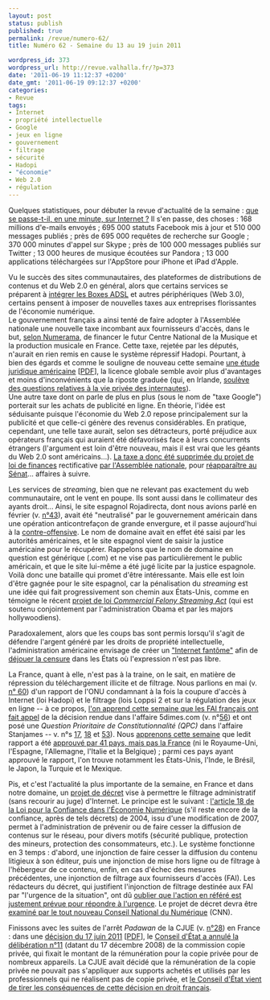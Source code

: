 ```yaml
---
layout: post
status: publish
published: true
permalink: /revue/numero-62/
title: Numéro 62 - Semaine du 13 au 19 juin 2011

wordpress_id: 373
wordpress_url: http://revue.valhalla.fr/?p=373
date: '2011-06-19 11:12:37 +0200'
date_gmt: '2011-06-19 09:12:37 +0200'
categories:
- Revue
tags:
- Internet
- propriété intellectuelle
- Google
- jeux en ligne
- gouvernement
- filtrage
- sécurité
- Hadopi
- "économie"
- Web 2.0
- régulation
---
```

<p>Quelques statistiques, pour débuter la revue d'actualité de la semaine : <a href="http://www.pcinpact.com/actu/news/64113-internet-60-secondes-emails-google-facebook.htm">que se passe-t-il, en une minute, sur Internet ?</a> Il s'en passe, des choses : 168 millions d'e-mails envoyés ; 695 000 statuts Facebook mis à jour et 510 000 messages publiés ; près de 695 000 requêtes de recherche sur Google ; 370 000 minutes d'appel sur Skype ; près de 100 000 messages publiés sur Twitter ; 13 000 heures de musique écoutées sur Pandora ; 13 000 applications téléchargées sur l'AppStore pour iPhone et iPad d'Apple.</p>
<p>Vu le succès des sites communautaires, des plateformes de distributions de contenus et du Web 2.0 en général, alors que certains services se préparent à <a href="http://www.silicon.fr/picasa-deezer-les-services-web-debarquent-sur-les-%E2%80%98boxes%E2%80%99-53750.html">intégrer les Boxes ADSL</a> et autres périphériques (Web 3.0), certains pensent à imposer de nouvelles taxes aux entreprises florissantes de l'économie numérique.<br />
Le gouvernement français a ainsi tenté de faire adopter à l'Assemblée nationale une nouvelle taxe incombant aux fournisseurs d'accès, dans le but, <a href="http://www.numerama.com/magazine/19058-la-nouvelle-taxe-sur-les-fai-est-destinee-a-l-industrie-musicale.html">selon Numerama</a>, de financer le futur Centre National de la Musique et la production musicale en France. Cette taxe, rejetée par les députés, n'aurait en rien remis en cause le système répressif Hadopi. Pourtant, à bien des égards et comme le souligne de nouveau cette semaine <a href="http://www.numerama.com/magazine/19062-une-etude-publiee-dans-le-journal-de-harvard-deconseille-la-riposte-graduee.html">une étude juridique américaine</a> [<a href="http://papers.ssrn.com/sol3/Delivery.cfm/SSRN_ID1857685_code1622994.pdf?abstractid=1857685&mirid=3">PDF</a>], la licence globale semble avoir plus d'avantages et moins d'inconvénients que la riposte graduée (qui, en Irlande, <a href="http://www.numerama.com/magazine/19091-300-innocents-avertis-la-riposte-graduee-a-du-plomb-dans-l-aile-en-irlande.html">soulève des questions relatives à la vie privée des internautes</a>).<br />
Une autre taxe dont on parle de plus en plus (sous le nom de "taxe Google") porterait sur les achats de publicité en ligne. En théorie, l'idée est séduisante puisque l'économie du Web 2.0 repose principalement sur la publicité et que celle-ci génère des revenus considérables. En pratique, cependant, une telle taxe aurait, selon ses détracteurs, porté préjudice aux opérateurs français qui auraient été défavorisés face à leurs concurrents étrangers (l'argument est loin d'être nouveau, mais il est vrai que les géants du Web 2.0 sont américains...). <a href="http://www.numerama.com/magazine/19061-la-suppression-de-la-taxe-google-rejouit-les-acteurs-du-net.html">La taxe a donc été supprimée du projet de loi de finances</a> rectificative <a href="http://www.pcinpact.com/actu/news/64088-taxe-publicite-internet-google-laure-de-la-raudiere.htm">par l'Assemblée nationale</a>, pour <a href="http://www.numerama.com/magazine/19082-la-taxe-google-fait-son-retour-au-senat.html">réapparaître au Sénat</a>... affaires à suivre.</p>
<p>Les services de <i>streaming</i>, bien que ne relevant pas exactement du web communautaire, ont le vent en poupe. Ils sont aussi dans le collimateur des ayants droit... Ainsi, le site espagnol Rojadirecta, dont nous avions parlé en février (v. <a href="http://revue.valhalla.fr/numeros/43/">n°43</a>), avait été "neutralisé" par le gouvernement américain dans une opération anticontrefaçon de grande envergure, et il passe aujourd'hui à la <a href="http://www.numerama.com/magazine/19055-le-site-de-streaming-rojadirecta-passe-a-l-offensive-pour-se-defendre.html">contre-offensive</a>. Le nom de domaine avait en effet été saisi par les autorités américaines, et le site espagnol vient de saisir la justice américaine pour le récupérer. Rappelons que le nom de domaine en question est générique (.com) et ne vise pas particulièrement le public américain, et que le site lui-même a été jugé licite par la justice espagnole. Voilà donc une bataille qui promet d'être intéressante. Mais elle est loin d'être gagnée pour le site espagnol, car la pénalisation du <i>streaming</i> est une idée qui fait progressivement son chemin aux États-Unis, comme en témoigne le récent <a href="http://www.pcinpact.com/actu/news/64164-etatsunis-penalisation-streaming-s978-senat.htm">projet de loi <i>Commercial Felony Streaming Act</i></a> (qui est soutenu conjointement par l'administration Obama et par les majors hollywoodiens). </p>
<p>Paradoxalement, alors que les coups bas sont permis lorsqu'il s'agit de défendre l'argent généré par les droits de propriété intellectuelle, l'administration américaine envisage de créer un <a href="http://www.zdnet.fr/actualites/internet-fantome-des-projets-de-reseaux-pour-contourner-la-censure-39761674.htm">"Internet fantôme"</a> afin de <a href="http://www.numerama.com/magazine/19068-les-etats-unis-planchent-sur-un-internet-fantome-pour-dejouer-la-censure.html">déjouer la censure</a> dans les États où l'expression n'est pas libre.</p>
<p>La France, quant à elle, n'est pas à la traine, on le sait, en matière de répression du téléchargement illicite et de filtrage. Nous parlions en mai (v. <a href="http://revue.valhalla.fr/numeros/60/">n° 60</a>) d'un rapport de l'ONU condamnant à la fois la coupure d'accès à Internet (loi Hadopi) et le filtrage (lois Loppsi 2 et sur la régulation des jeux en ligne -- à ce propos, <a href="http://www.pcinpact.com/actu/news/64141-qpc-arjel-stanjames-fivedimes-5dimes.htm">l'on apprend cette semaine que les FAI français ont fait appel</a> de la décision rendue dans l'affaire 5dimes.com (v. n°<a href="http://revue.valhalla.fr/numeros/56/">56</a>) et ont posé une <i>Question Prioritaire de Constitutionnalité (QPC)</i> dans l'affaire Stanjames -- v. n°s <a href="http://revue.valhalla.fr/numeros/17/">17</a>, <a href="http://revue.valhalla.fr/numeros/18/">18</a> et <a href="http://revue.valhalla.fr/numeros/53/">53</a>). Nous <a href="http://www.pcinpact.com/actu/news/64126-41-pays-liberte-expression-internet-riposte-graduee.htm">apprenons cette semaine</a> que ledit rapport a été <a href="http://www.numerama.com/magazine/19067-41-pays-approuvent-le-rapport-de-l-onu-sur-la-liberte-et-internet-pas-la-france.html">approuvé par 41 pays, mais pas la France</a> (ni le Royaume-Uni, l'Espagne, l'Allemagne, l'Italie et la Belgique) ; parmi ces pays ayant approuvé le rapport, l'on trouve notamment les États-Unis, l'Inde, le Brésil, le Japon, la Turquie et le Mexique.</p>
<p>Pis, et c'est l'actualité la plus importante de la semaine, en France et dans notre domaine, un <a href="http://www.pcinpact.com/actu/news/64126-41-pays-liberte-expression-internet-riposte-graduee.htm">projet de décret</a> vise à permettre le filtrage administratif (sans recourir au juge) d'Internet. Le principe est le suivant : <a href="http://www.numerama.com/magazine/19074-un-decret-pour-generaliser-le-filtrage-sans-controle-du-juge.html">l'article 18 de la Loi pour la Confiance dans l'Économie Numérique</a> (s'il reste encore de la confiance, après de tels décrets) de 2004, issu d'une modification de 2007, permet à l'administration de prévenir ou de faire cesser la diffusion de contenus sur le réseau, pour divers motifs (sécurité publique, protection des mineurs, protection des consommateurs, etc.). Le système fonctionne en 3 temps : d'abord, une injonction de faire cesser la diffusion du contenu litigieux à son éditeur, puis une injonction de mise hors ligne ou de filtrage à l'hébergeur de ce contenu, enfin, en cas d'échec des mesures précédentes, une injonction de filtrage aux fournisseurs d'accès (FAI). Les rédacteurs du décret, qui justifient l'injonction de filtrage destinée aux FAI par "l'urgence de la situation", ont dû <a href="http://www.pcinpact.com/actu/news/64144-decret-projet-cnn-eric-besson.htm">oublier que l'action en référé est justement prévue pour répondre à l'urgence</a>. Le projet de décret devra être <a href="http://www.numerama.com/magazine/19083-le-decret-sur-le-filtrage-generalise-tance-par-la-quadrature-du-net.html">examiné par le tout nouveau Conseil National du Numérique</a> (CNN).</p>
<p>Finissons avec les suites de l'arrêt <i>Padawan</i> de la CJUE (v. <a href="http://revue.valhalla.fr/numeros/28/">n°28</a>) en France : dans une <a href="http://www.pcinpact.com/actu/news/64171-copie-privee-conseil-detat-professionnels.htm">décision du 17 juin 2011</a> [<a href="http://www.pcinpact.com/media/CE%2017%20juin%202011.pdf">PDF</a>], le <a href="http://www.zdnet.fr/actualites/copie-privee-le-conseil-d-etat-exonere-les-professionnels-39761742.htm">Conseil d'État a annulé la délibération n°11</a> (datant du 17 décembre 2008) de la commission copie privée, qui fixait le montant de la rémunération pour la copie privée pour de nombreux appareils. La CJUE avait décidé que la rémunération de la copie privée ne pouvait pas s'appliquer aux supports achetés et utilisés par les professionnels qui ne réalisent pas de copie privée, et <a href="http://t.co/zYpEenf">le Conseil d'État vient de tirer les conséquences de cette décision en droit français</a>.</p>
